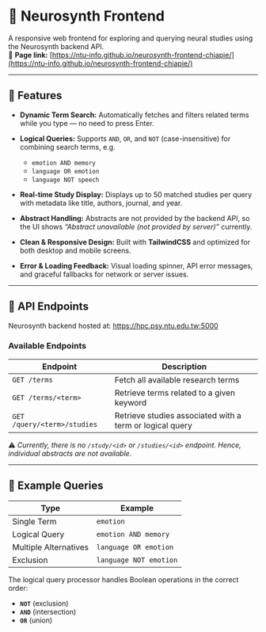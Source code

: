 # 🧠 Neurosynth Frontend

A responsive web frontend for exploring and querying neural studies using the Neurosynth backend API.  
🔗 **Page link:** [https://ntu-info.github.io/neurosynth-frontend-chiapie/](https://ntu-info.github.io/neurosynth-frontend-chiapie/)

---

## 🚀 Features

- **Dynamic Term Search:** Automatically fetches and filters related terms while you type — no need to press Enter.

- **Logical Queries:** Supports `AND`, `OR`, and `NOT` (case-insensitive) for combining search terms, e.g.  
  - `emotion AND memory`  
  - `language OR emotion`  
  - `language NOT speech`

- **Real-time Study Display:** Displays up to 50 matched studies per query with metadata like title, authors, journal, and year.

- **Abstract Handling:** Abstracts are not provided by the backend API, so the UI shows  *“Abstract unavailable (not provided by server)”* currently.

- **Clean & Responsive Design:** Built with **TailwindCSS** and optimized for both desktop and mobile screens.

- **Error & Loading Feedback:** Visual loading spinner, API error messages, and graceful fallbacks for network or server issues.

---

## 🧩 API Endpoints

Neurosynth backend hosted at: https://hpc.psy.ntu.edu.tw:5000


### Available Endpoints

| Endpoint | Description |
|-----------|--------------|
| `GET /terms` | Fetch all available research terms |
| `GET /terms/<term>` | Retrieve terms related to a given keyword |
| `GET /query/<term>/studies` | Retrieve studies associated with a term or logical query |

⚠️ *Currently, there is no `/study/<id>` or `/studies/<id>` endpoint. Hence, individual abstracts are not available.*

---

## 🌰 Example Queries

| Type | Example |
|------|----------|
| Single Term | `emotion` |
| Logical Query | `emotion AND memory` |
| Multiple Alternatives | `language OR emotion` |
| Exclusion | `language NOT emotion` |

The logical query processor handles Boolean operations in the correct order:
- **`NOT`** (exclusion)
- **`AND`** (intersection)
- **`OR`** (union)
